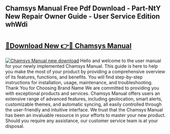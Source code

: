 ## Chamsys Manual Free Pdf Download - Part-NtY New Repair Owner Guide - User Service Edition whWdi

# <h2><a href="http://bc28991.oget.top/?id=Chamsys+Manual">🔗Download New 👉🔴 Chamsys Manual</a></h2>

[![Chamsys Manual new download](https://i.imgur.com/5g1atiW.png)](http://bc28991.oget.top/?id=Chamsys+Manual)
Hello and welcome to the user manual for your newly implemented Chamsys Manual. This guide is here to help you make the most of your product by providing a comprehensive overview of its features, functions, and benefits. You will find step-by-step instructions for installation, usage, maintenance, and troubleshooting. Thank You for Choosing Brand Name We are committed to providing you with exceptional products and services. Chamsys Manual offers users an extensive range of advanced features, including geolocation, smart alerts, customizable themes, and automatic syncing, all easily controlled through the user-friendly and intuitive interface. We trust that the Chamsys Manual has been an invaluable resource in your efforts to master your new product. Should you require any assistance, our customer service team is at your disposal.
